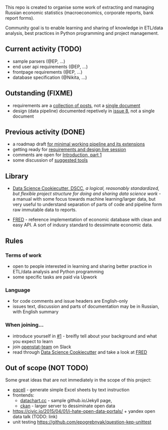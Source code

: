 This repo is created to organise some work of extracting and managing Russian economic statistics (macroeconomics, corporate reports, bank report forms). 

Community goal is to enable learning and sharing of knowledge in ETL/data analysis, best practices in Python programming and project management.

Current activity (TODO)
-----------------------
- sample parsers (@EP, ...)
- end user api requirements (@EP, ...) 
- frontpage requirements (@EP, ...)
- database specification (@Nikita, ...)

Outstanding (FIXME)
---------------------------
- requirements are a [collection of posts](https://github.com/epogrebnyak/data-team-ru-stat/blob/master/usercase.md#to-be-aggregated-from), not a [single document](https://github.com/epogrebnyak/data-team-ru-stat/blob/master/usercase.md) 
- design (data pipeline) documented repetively in [issue 8](https://github.com/epogrebnyak/data-team-ru-stat/issues/8), 
  not a single document 

Previous activity (DONE)
-------------------------
- a roadmap draft [for minimal working pipeline and its extensions](https://github.com/epogrebnyak/data-team-ru-stat/issues/8)
- getting ready for [requirements and design live session](https://github.com/epogrebnyak/data-team-ru-stat/issues/6)
- comments are open for [Introduction, part 1](https://github.com/epogrebnyak/data-team-ru-stat/issues/5)
- some discussion of [suggested tools](https://github.com/epogrebnyak/data-team-ru-stat/issues/3) 

Library 
-------
- [Data Science Cookiecutter, DSCC](http://drivendata.github.io/cookiecutter-data-science/), *a logical, reasonably standardized, but flexible project structure for doing and sharing data science work* - a manual with some focus towards machine learning/larger data, but very useful to understand separation of parts of code and pipeline form raw immutable data to reports.

- [FRED](https://fred.stlouisfed.org/series/CPIAUCSL) - reference implementation of economic database with clean and easy API. A sort of indusry standard to dessiminate economic data.  

Rules
-----

### Terms of work
- open to people interested in learning and sharing better practice in ETL/data analysis and Python programming
- some specific tasks are paid via Upwork

### Language
- for code comments and issue headers are English-only
- issues text, discussion and parts of documentation may be in Russian, with English summary 

### When joining...
- introduce yourself in [#1](https://github.com/epogrebnyak/data-team-ru-stat/issues/1) - breifly tell about your background and what you expect to learn
- join [openstat-team](https://join.slack.com/openstat-team/shared_invite/MTk4MTUzODM3NTM4LTE0OTc1MTczODctMThhNTE3Yzc1NA) on Slack
- read through [Data Science Cookiecutter](http://drivendata.github.io/cookiecutter-data-science/) and take a look at [FRED](https://fred.stlouisfed.org/)

Out of scope (NOT TODO)
-----------------------

Some great ideas that are not immediately in the scope of this project:
- [eqcell](https://github.com/epogrebnyak/make-xls-eqcell) - generate simple Excel sheets by text instruction
- frontends:
  - [datachart.cc](http://datachart.cc) - sample github.io/Jekyll page, 
  - [ckan](https://ckan.org/) - larger server to dessiminate open data
- <https://civic.io/2015/04/01/i-hate-open-data-portals/> + yandex open data talk (TODO: link)
- unit testing <https://github.com/epogrebnyak/question-kep-unittest>
